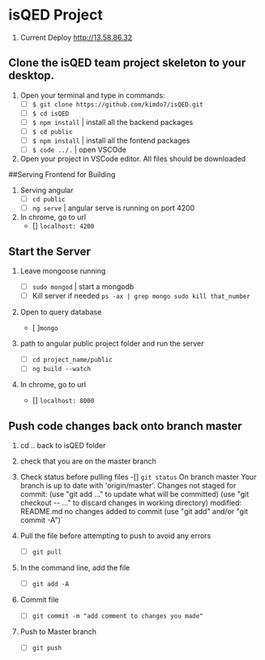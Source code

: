 # isQED Project
1. Current Deploy
    http://13.58.86.32
  

## Clone the isQED team project skeleton to your desktop.
1. Open your terminal and type in commands:
    * [ ] `$ git clone https://github.com/kimdo7/isQED.git`
    * [ ] `$ cd isQED`  
    * [ ] `$ npm install` | install all the backend packages
    * [ ] `$ cd public`
    * [ ] `$ npm install` | install all the fontend packages
    * [ ] `$ code ../.`   | open VSCOde

2. Open your project in VSCode editor. All files should be downloaded

##Serving Frontend for Building
1. Serving angular
    * [ ] `cd public` 
    * [ ] `ng serve` | angular serve is running on port 4200

2. In chrome, go to url 
    * [] `localhost: 4200`

## Start the Server
1. Leave mongoose running
    * [ ] `sudo mongod` | start a mongodb
    * [ ] Kill server if needed `ps -ax | grep mongo sudo kill that_number`

2. Open to query database
    * [ ]`mongo`

3. path to angular public project folder and run the server
    * [ ] `cd project_name/public `
    * [ ] `ng build --watch`

6. In chrome, go to url 
    * [] `localhost: 8000`

## Push code changes back onto branch master
1. cd .. back to isQED folder
2. check that you are on the master branch
3. Check status before pulling files
    -[] `git status`
		On branch master
		Your branch is up to date with 'origin/master'.
		Changes not staged for commit:
		(use "git add <file>..." to update what will be committed)
		(use "git checkout -- <file>..." to discard changes in working directory)
		modified: README.md
		no changes added to commit (use "git add" and/or "git commit -A")`

4. Pull the file before attempting to push to avoid any errors
    - [ ] `git pull`

5. In the command line, add the file
    - [ ] `git add -A`

6. Commit file
    - [ ] `git commit -m "add comment to changes you made"`

7. Push to Master branch
    - [ ] `git push`